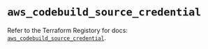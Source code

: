 # `aws_codebuild_source_credential`

Refer to the Terraform Registory for docs: [`aws_codebuild_source_credential`](https://registry.terraform.io/providers/hashicorp/aws/5.14.0/docs/resources/codebuild_source_credential).
